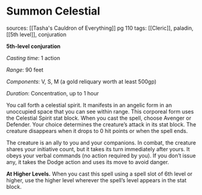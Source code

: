 # Summon Celestial
sources: [[Tasha's Cauldron of Everything]] pg 110
tags: [[Cleric]], paladin, [[5th level]], conjuration

**5th-level conjuration**

*Casting time*: 1 action

*Range*: 90 feet

*Components*: V, S, M (a gold reliquary worth at least 500gp)

*Duration*: Concentration, up to 1 hour

You call forth a celestial spirit. It manifests in an angelic form in an unoccupied space that you can see within range. This corporeal form uses the Celestial Spirit stat block. When you cast the spell, choose Avenger or Defender. Your choice determines the creature’s attack in its stat block. The creature disappears when it drops to 0 hit points or when the spell ends.

The creature is an ally to you and your companions. In combat, the creature shares your initiative count, but it takes its turn immediately after yours. It obeys your verbal commands (no action required by you). If you don’t issue any, it takes the Dodge action and uses its move to avoid danger.

**At Higher Levels.** When you cast this spell using a spell slot of 6th level or higher, use the higher level wherever the spell’s level appears in the stat block.
